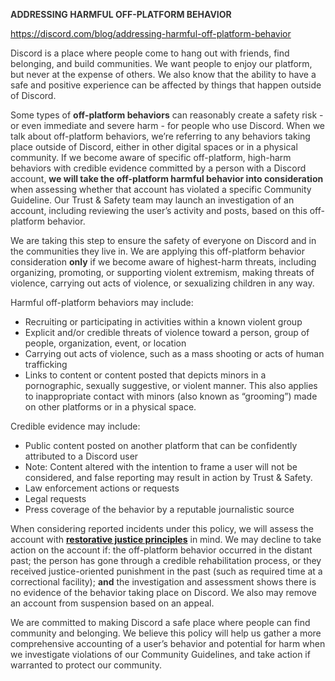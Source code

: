 <p><strong><span style="color: #333333;">ADDRESSING HARMFUL OFF-PLATFORM BEHAVIOR</span></strong></p>
<p><a href="https://discord.com/blog/addressing-harmful-off-platform-behavior"><span class="wysiwyg-underline">https://discord.com/blog/addressing-harmful-off-platform-behavior</span></a></p>
<p><span style="color: #333333;">Discord is a place where people come to hang out with friends, find belonging, and build communities. We want people to enjoy our platform, but never at the expense of others. We also know that the ability to have a safe and positive experience can be affected by things that happen outside of Discord.</span></p>
<p><span style="color: #333333;">Some types of </span><strong><span style="color: #333333;">off-platform behaviors</span></strong><span style="color: #333333;"> can reasonably create a safety risk - or even immediate and severe harm - for people who use Discord. When we talk about off-platform behaviors, we’re referring to any behaviors taking place outside of Discord, either in other digital spaces or in a physical community. If we become aware of specific off-platform, high-harm behaviors with credible evidence committed by a person with a Discord account, </span><strong><span style="color: #333333;">we will take the off-platform harmful behavior into consideration</span></strong><span style="color: #333333;"> when assessing whether that account has violated a specific Community Guideline. Our Trust &amp; Safety team may launch an investigation of an account, including reviewing the user’s activity and posts, based on this off-platform behavior.</span></p>
<p><span style="color: #333333;">We are taking this step to ensure the safety of everyone on Discord and in the communities they live in. We are applying this off-platform behavior consideration </span><strong><span style="color: #333333;">only</span></strong><span style="color: #333333;"> if we become aware of highest-harm threats, including organizing, promoting, or supporting violent extremism, making threats of violence, carrying out acts of violence, or sexualizing children in any way.</span></p>
<p><span style="color: #333333;">Harmful off-platform behaviors may include:</span></p>
<ul>
    <li><span style="color: #333333;">Recruiting or participating in activities within a known violent group</span></li>
    <li><span style="color: #333333;">Explicit and/or credible threats of violence toward a person, group of people, organization, event, or location</span></li>
    <li><span style="color: #333333;">Carrying out acts of violence, such as a mass shooting or acts of human trafficking</span></li>
    <li><span style="color: #333333;">Links to content or content posted that depicts minors in a pornographic, sexually suggestive, or violent manner. This also applies to inappropriate contact with minors (also known as “grooming”) made on other platforms or in a physical space. </span></li>
</ul>
<p><span style="color: #333333;">Credible evidence may include:</span></p>
<ul>
    <li><span style="color: #333333;">Public content posted on another platform that can be confidently attributed to a Discord user</span></li>
    <li><span style="color: #333333;">Note: Content altered with the intention to frame a user will not be considered, and false reporting may result in action by Trust &amp; Safety.</span></li>
    <li><span style="color: #333333;">Law enforcement actions or requests</span></li>
    <li><span style="color: #333333;">Legal requests</span></li>
    <li><span style="color: #333333;">Press coverage of the behavior by a reputable journalistic source</span></li>
</ul>
<p><span style="color: #333333;">When considering reported incidents under this policy, we will assess the account with </span><strong><a href="http://restorativejustice.org/restorative-justice/about-restorative-justice/tutorial-intro-to-restorative-justice/lesson-1-what-is-restorative-justice/#sthash.10RfzmHH.dpbs" target="_blank" rel="noopener noreferrer">restorative justice principles</a></strong><span style="color: #333333;"> in mind. We may decline to take action on the account if: the off-platform behavior occurred in the distant past; the person has gone through a credible rehabilitation process, or they received justice-oriented punishment in the past (such as required time at a correctional facility); </span><strong><span style="color: #333333;">and</span></strong><span style="color: #333333;"> the investigation and assessment shows there is no evidence of the behavior taking place on Discord. We also may remove an account from suspension based on an appeal.</span></p>
<p><span style="color: #333333;">We are committed to making Discord a safe place where people can find community and belonging. We believe this policy will help us gather a more comprehensive accounting of a user’s behavior and potential for harm when we investigate violations of our Community Guidelines, and take action if warranted to protect our community. </span></p>